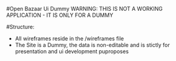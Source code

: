 #Open Bazaar Ui Dummy
WARNING: THIS IS NOT A WORKING APPLICATION - IT IS ONLY FOR A DUMMY

#Structure:
* All wireframes reside in the /wireframes file
* The Site is a Dummy, the data is non-editable and is stictly for presentation and ui development puproposes


